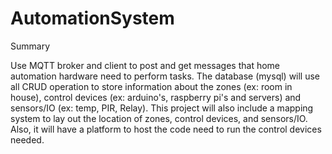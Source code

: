 AutomationSystem
================
Summary

Use MQTT broker and client to post and get messages that home automation hardware need to perform tasks.  The database (mysql) will use all CRUD operation to store information about the zones (ex: room in house), control devices (ex: arduino's, raspberry pi's and servers) and sensors/IO (ex: temp, PIR, Relay).  This project will also include a mapping system to lay out the location of zones, control devices, and sensors/IO.  Also, it will have a platform to host the code need to run the control devices needed.
